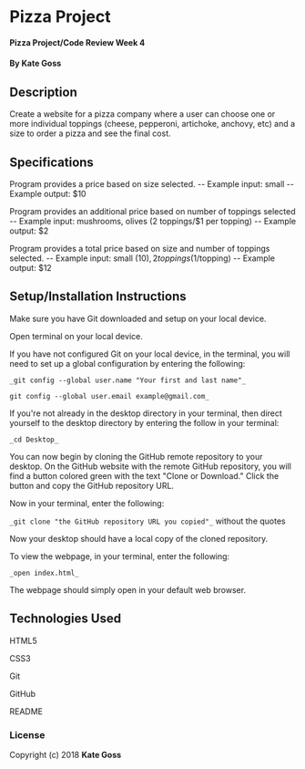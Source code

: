 # Pizza Project

#### Pizza Project/Code Review Week 4

#### By Kate Goss

## Description

Create a website for a pizza company where a user can choose one or more individual toppings (cheese, pepperoni, artichoke, anchovy, etc) and a size to order a pizza and see the final cost.

## Specifications

Program provides a price based on size selected.
-- Example input: small
-- Example output: $10

Program provides an additional price based on number of toppings selected
-- Example input: mushrooms, olives (2 toppings/$1 per topping)
-- Example output: $2

Program provides a total price based on size and number of toppings selected.
-- Example input: small ($10), 2 toppings ($1/topping)
-- Example output: $12


## Setup/Installation Instructions

Make sure you have Git downloaded and setup on your local device.

Open terminal on your local device.

If you have not configured Git on your local device, in the terminal, you will need to set up a global configuration by entering the following:

```
_git config --global user.name "Your first and last name"_

git config --global user.email example@gmail.com_
```
If you're not already in the desktop directory in your terminal, then direct yourself to the desktop directory by entering the follow in your terminal:

`_cd Desktop_`

You can now begin by cloning the GitHub remote repository to your desktop. On the GitHub website with the remote GitHub repository, you will find a button colored green with the text "Clone or Download." Click the button and copy the GitHub repository URL.

Now in your terminal, enter the following:

`_git clone "the GitHub repository URL you copied"_` without the quotes

Now your desktop should have a local copy of the cloned repository.

To view the webpage, in your terminal, enter the following:

`_open index.html_`

The webpage should simply open in your default web browser.

## Technologies Used

HTML5

CSS3

Git

GitHub

README

### License

Copyright (c) 2018 **Kate Goss**
